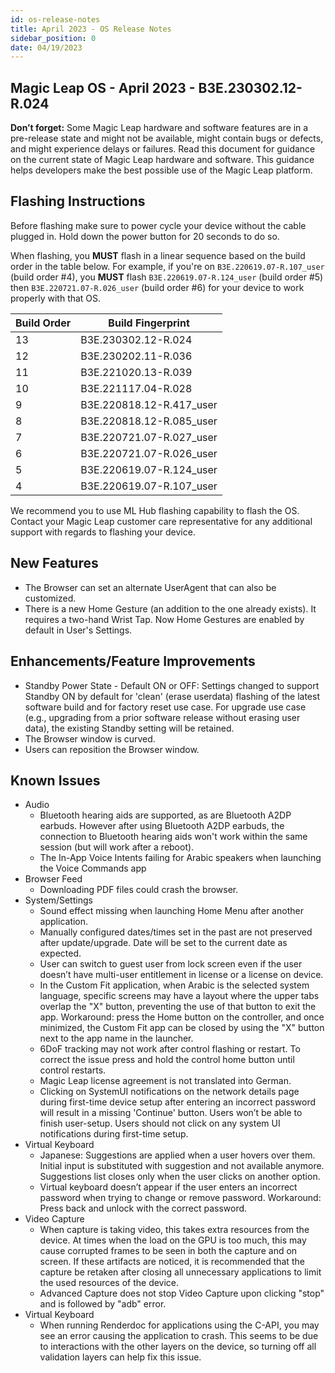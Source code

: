 ```yaml
---
id: os-release-notes
title: April 2023 - OS Release Notes
sidebar_position: 0
date: 04/19/2023
---
```


## Magic Leap OS - April 2023 - B3E.230302.12-R.024

**Don’t forget:** Some Magic Leap hardware and software features are in a pre-release state and might not be available, might contain bugs or defects, and might experience delays or failures. Read this document for guidance on the current state of Magic Leap hardware and software. This guidance helps developers make the best possible use of the Magic Leap platform.

## Flashing Instructions

Before flashing make sure to power cycle your device without the cable plugged in. Hold down the power button for 20 seconds to do so.

When flashing, you **MUST** flash in a linear sequence based on the build order in the table below. For example, if you're on `B3E.220619.07-R.107_user` (build order #4), you **MUST** flash `B3E.220619.07-R.124_user` (build order #5) then `B3E.220721.07-R.026_user` (build order #6) for your device to work properly with that OS.

| Build Order | Build Fingerprint        |
| ----------- | ------------------------ |
| 13          | B3E.230302.12-R.024      |
| 12          | B3E.230202.11-R.036      |
| 11          | B3E.221020.13-R.039      |
| 10          | B3E.221117.04-R.028      |
| 9           | B3E.220818.12-R.417_user |
| 8           | B3E.220818.12-R.085_user |
| 7           | B3E.220721.07-R.027_user |
| 6           | B3E.220721.07-R.026_user |
| 5           | B3E.220619.07-R.124_user |
| 4           | B3E.220619.07-R.107_user |

We recommend you to use ML Hub flashing capability to flash the OS. Contact your Magic Leap customer care representative for any additional support with regards to flashing your device.

## New Features

- The Browser can set an alternate UserAgent that can also be customized.
- There is a new Home Gesture (an addition to the one already exists). It requires a two-hand Wrist Tap. Now Home Gestures are enabled by default in User's Settings.

## Enhancements/Feature Improvements

- Standby Power State - Default ON or OFF: Settings changed to support Standby ON by default for 'clean' (erase userdata) flashing of the latest software build and for factory reset use case. For upgrade use case (e.g., upgrading from a prior software release without erasing user data), the existing Standby setting will be retained.
- The Browser window is curved.
- Users can reposition the Browser window.

## Known Issues

- Audio
  - Bluetooth hearing aids are supported, as are Bluetooth A2DP earbuds. However after using Bluetooth A2DP earbuds, the connection to Bluetooth hearing aids won't work within the same session (but will work after a reboot).
  - The In-App Voice Intents failing for Arabic speakers when launching the Voice Commands app
- Browser Feed
  - Downloading PDF files could crash the browser.
- System/Settings
  - Sound effect missing when launching Home Menu after another application.
  - Manually configured dates/times set in the past are not preserved after update/upgrade. Date will be set to the current date as expected.
  - User can switch to guest user from lock screen even if the user doesn’t have multi-user entitlement in license or a license on device.
  - In the Custom Fit application, when Arabic is the selected system language, specific screens may have a layout where the upper tabs overlap the "X" button, preventing the use of that button to exit the app. Workaround: press the Home button on the controller, and once minimized, the Custom Fit app can be closed by using the "X" button next to the app name in the launcher.
  - 6DoF tracking may not work after control flashing or restart. To correct the issue press and hold the control home button until control restarts.
  - Magic Leap license agreement is not translated into German.
  - Clicking on SystemUI notifications on the network details page during first-time device setup after entering an incorrect password will result in a missing 'Continue' button. Users won’t be able to finish user-setup. Users should not click on any system UI notifications during first-time setup.
- Virtual Keyboard
  - Japanese: Suggestions are applied when a user hovers over them. Initial input is substituted with suggestion and not available anymore. Suggestions list closes only when the user clicks on another option.
  - Virtual keyboard doesn’t appear if the user enters an incorrect password when trying to change or remove password. Workaround: Press back and unlock with the correct password.
- Video Capture
  - When capture is taking video, this takes extra resources from the device. At times when the load on the GPU is too much, this may cause corrupted frames to be seen in both the capture and on screen. If these artifacts are noticed, it is recommended that the capture be retaken after closing all unnecessary applications to limit the used resources of the device.
  - Advanced Capture does not stop Video Capture upon clicking "stop" and is followed by "adb" error.
- Virtual Keyboard
  - When running Renderdoc for applications using the C-API, you may see an error causing the application to crash. This seems to be due to interactions with the other layers on the device, so turning off all validation layers can help fix this issue.
